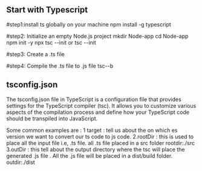## Start with Typescript

#step1:install ts globally on your machine
npm install -g typescript

#step2: Initialize an empty Node.js project 
mkdir Node-app
cd Node-app
npm init -y
npx tsc --init or tsc --init

#step3: Create a .ts file

#step4: Compile the .ts file to .js file
tsc--b



## tsconfig.json
The tsconfig.json file in TypeScript is a configuration file that provides settings for the TypeScript compiler (tsc). It allows you to customize various aspects of the compilation process and define how your TypeScript code should be transpiled into JavaScript. 

Some common examples are :
1 target : tell us about the on which es version we want to convert our ts code to js code.
2.rootDir : this is used to place all the input file i.e, .ts file. all .ts file placed in a src folder  rootdir:./src
3.outDir : this tell about the output directory where the tsc will place the generated .js file . All the .js file will be placed in a dist/build folder. outdir:./dist